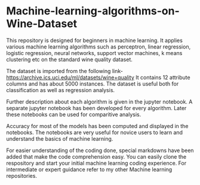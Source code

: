 # Machine-learning-algorithms-on-Wine-Dataset
This repository is designed for beginners in machine learning. It applies various machine learning algorithms such as perceptron, linear regression, logistic regression, neural networks, support vector machines, k means clustering etc on the standard wine quality dataset.


The dataset is imported from the following link- https://archive.ics.uci.edu/ml/datasets/wine+quality
It contains 12 attribute columns and has about 5000 instances. The dataset is useful both for classification as well as regression analysis.


Further description about each algorithm is given in the jupyter notebook. A separate jupyter notebook has been developed for every algorithm. Later these notebooks can be used for comparitive analysis.

Accuracy for most of the models has been computed and displayed in the notebooks. The notebooks are very useful for novice users to learn and understand the basics of machine learning.

For easier understanding of the coding done, special markdowns have been added that make the code comprehension easy. You can easily clone the respository and start your initial machine learning coding experience. For intermediate or expert guidance refer to my other Machine learning repositories.
